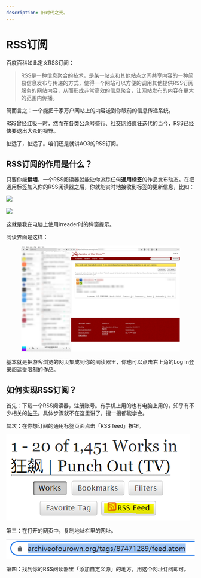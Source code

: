 ```yaml
---
description: 旧时代之光。
---
```


# RSS订阅

百度百科如此定义RSS订阅：

> RSS是一种信息聚合的技术，是某一站点和其他站点之间共享内容的一种简易信息发布与传递的方式，使得一个网站可以方便的调用其他提供RSS订阅服务的网站内容，从而形成非常高效的信息聚合，让网站发布的内容在更大的范围内传播。

简而言之：一个能把千家万户网站上的内容送到你眼前的信息传递系统。

RSS曾经红极一时，然而在各类公众号盛行、社交网络疯狂迭代的当今，RSS已经快要退出大众的视野。

扯远了，扯远了。咱们还是就讲AO3的RSS订阅。

## RSS订阅的作用是什么？

只要你能**翻墙**，一个RSS阅读器就能让你追踪任何**通用标签**的作品发布动态。在把通用标签加入你的RSS阅读器之后，你就能实时地接收到标签的更新信息，比如：

![](../.gitbook/assets/MTXX\_MH20230315\_190900545.jpg)

![](../.gitbook/assets/MTXX\_MH20230315\_190724458.jpg)

这就是我在电脑上使用irreader时的弹窗提示。

阅读界面是这样：

<figure><img src="../.gitbook/assets/MTXX_MH20230315_192501682.jpg" alt=""><figcaption></figcaption></figure>

基本就是把游客浏览的网页集成到你的阅读器里，你也可以点击右上角的Log in登录阅读受限制的作品。

## 如何实现RSS订阅？

首先：下载一个RSS阅读器，注册账号。有手机上用的也有电脑上用的，知乎有不少相关的[帖子](https://www.zhihu.com/topic/19551894/hot)。具体步骤就不在这里讲了，搜一搜都能学会。

其次：在你想订阅的通用标签页面点击「RSS feed」按钮。

![](<../.gitbook/assets/image (1) (1).png>)

第三：在打开的网页中，复制地址栏里的网址。

![](<../.gitbook/assets/image (1).png>)

第四：找到你的RSS阅读器里「添加自定义源」的地方，用这个网址订阅即可。
